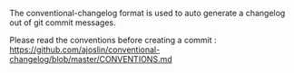 The conventional-changelog format is used to auto generate a changelog out of git commit messages.

Please read the conventions before creating a commit : https://github.com/ajoslin/conventional-changelog/blob/master/CONVENTIONS.md
